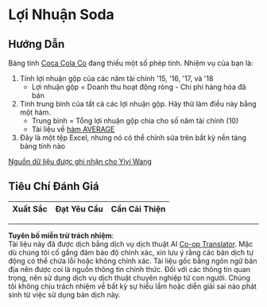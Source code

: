<!--
CO_OP_TRANSLATOR_METADATA:
{
  "original_hash": "f824bfdb8b12d33293913f76f5c787c5",
  "translation_date": "2025-08-28T18:07:21+00:00",
  "source_file": "2-Working-With-Data/06-non-relational/assignment.md",
  "language_code": "vi"
}
-->
# Lợi Nhuận Soda

## Hướng Dẫn

Bảng tính [Coca Cola Co](../../../../2-Working-With-Data/06-non-relational/CocaColaCo.xlsx) đang thiếu một số phép tính. Nhiệm vụ của bạn là:

1. Tính lợi nhuận gộp của các năm tài chính '15, '16, '17, và '18
    - Lợi nhuận gộp = Doanh thu hoạt động ròng - Chi phí hàng hóa đã bán
1. Tính trung bình của tất cả các lợi nhuận gộp. Hãy thử làm điều này bằng một hàm.
    - Trung bình = Tổng lợi nhuận gộp chia cho số năm tài chính (10)
    - Tài liệu về [hàm AVERAGE](https://support.microsoft.com/en-us/office/average-function-047bac88-d466-426c-a32b-8f33eb960cf6)
1. Đây là một tệp Excel, nhưng nó có thể chỉnh sửa trên bất kỳ nền tảng bảng tính nào

[Nguồn dữ liệu được ghi nhận cho Yiyi Wang](https://www.kaggle.com/yiyiwang0826/cocacola-excel)

## Tiêu Chí Đánh Giá

Xuất Sắc | Đạt Yêu Cầu | Cần Cải Thiện
--- | --- | --- |

---

**Tuyên bố miễn trừ trách nhiệm**:  
Tài liệu này đã được dịch bằng dịch vụ dịch thuật AI [Co-op Translator](https://github.com/Azure/co-op-translator). Mặc dù chúng tôi cố gắng đảm bảo độ chính xác, xin lưu ý rằng các bản dịch tự động có thể chứa lỗi hoặc không chính xác. Tài liệu gốc bằng ngôn ngữ bản địa nên được coi là nguồn thông tin chính thức. Đối với các thông tin quan trọng, nên sử dụng dịch vụ dịch thuật chuyên nghiệp từ con người. Chúng tôi không chịu trách nhiệm về bất kỳ sự hiểu lầm hoặc diễn giải sai nào phát sinh từ việc sử dụng bản dịch này.